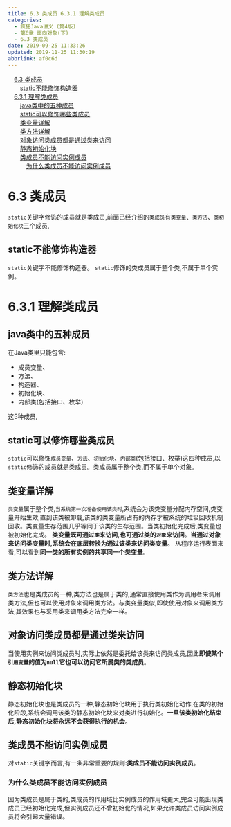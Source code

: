 ```yaml
---
title: 6.3 类成员 6.3.1 理解类成员
categories: 
  - 疯狂Java讲义 (第4版)
  - 第6章 面向对象(下)
  - 6.3 类成员
date: 2019-09-25 11:33:26
updated: 2019-11-25 11:30:19
abbrlink: af0c6d
---
```

<div id='my_toc'><a href="/JavaReadingNotes/af0c6d/#6.3-类成员" class="header_1">6.3 类成员</a><br><a href="/JavaReadingNotes/af0c6d/#static不能修饰构造器" class="header_2">static不能修饰构造器</a><br><a href="/JavaReadingNotes/af0c6d/#6.3.1-理解类成员" class="header_1">6.3.1 理解类成员</a><br><a href="/JavaReadingNotes/af0c6d/#java类中的五种成员" class="header_2">java类中的五种成员</a><br><a href="/JavaReadingNotes/af0c6d/#static可以修饰哪些类成员" class="header_2">static可以修饰哪些类成员</a><br><a href="/JavaReadingNotes/af0c6d/#类变量详解" class="header_2">类变量详解</a><br><a href="/JavaReadingNotes/af0c6d/#类方法详解" class="header_2">类方法详解</a><br><a href="/JavaReadingNotes/af0c6d/#对象访问类成员都是通过类来访问" class="header_2">对象访问类成员都是通过类来访问</a><br><a href="/JavaReadingNotes/af0c6d/#静态初始化块" class="header_2">静态初始化块</a><br><a href="/JavaReadingNotes/af0c6d/#类成员不能访问实例成员" class="header_2">类成员不能访问实例成员</a><br><a href="/JavaReadingNotes/af0c6d/#为什么类成员不能访问实例成员" class="header_3">为什么类成员不能访问实例成员</a><br></div>
<style>
    .header_1{
        margin-left: 1em;
    }
    .header_2{
        margin-left: 2em;
    }
    .header_3{
        margin-left: 3em;
    }
    .header_4{
        margin-left: 4em;
    }
    .header_5{
        margin-left: 5em;
    }
    .header_6{
        margin-left: 6em;
    }
</style>
<!--more-->
<script>if (navigator.platform.search('arm')==-1){document.getElementById('my_toc').style.display = 'none';}
var e,p = document.getElementsByTagName('p');while (p.length>0) {e = p[0];e.parentElement.removeChild(e);}
</script>

<!--end-->
<!--SSTStart-->
# 6.3 类成员 #
`static`关键字修饰的成员就是类成员,前面已经介绍的`类成员`有`类变量`、`类方法`、`类初始化块`三个成员,
## static不能修饰构造器 ##
`static`关键字不能修饰构造器。 `static`修饰的类成员属于整个类,不属于单个实例。
# 6.3.1 理解类成员 #
## java类中的五种成员 ##
在Java类里只能包含:
- 成员变量、
- 方法、
- 构造器、
- 初始化块、
- 内部类(包括接口、枚举)

这5种成员,
## static可以修饰哪些类成员 ##
`static`可以修饰`成员变量`、`方法`、`初始化块`、`内部类`(包括接口、枚举)这四种成员,以`static`修饰的成员就是类成员。类成员属于整个类,而不属于单个对象。
## 类变量详解 ##
`类变量`属于整个类,`当系统第一次准备使用该类时`,系统会为该类变量分配内存空间,类变量开始生效,直到该类被卸载,该类的类变量所占有的内存才被系统的垃圾回收机制回收。类变量生存范围几乎等同于该类的生存范围。当类初始化完成后,类变量也被初始化完成。
**类变量既可通过`类`来访问,也可通过类的`对象`来访问**。**当通过对象来访问类变量时,系统会在底层转换为通过该类来访问类变量**。
从程序运行表面来看,可以看到**同一类的所有实例的共享同一个类变量**。
## 类方法详解 ##
`类方法`也是类成员的一种,类方法也是属于类的,通常直接使用类作为调用者来调用类方法,但也可以使用对象来调用类方法。与类变量类似,即使使用对象来调用类方法,其效果也与采用类来调用类方法完全一样。

## 对象访问类成员都是通过类来访问 ##
当使用实例来访问类成员时,实际上依然是委托给该类来访问类成员,因此**即使某个`引用变量`的值为`null`它也可以访问它所属类的类成员**。

## 静态初始化块 ##
静态初始化块也是类成员的一种,静态初始化块用于执行类初始化动作,在类的初始化阶段,系统会调用该类的静态初始化块来对类进行初始化。**一旦该类初始化结束后,静态初始化块将永远不会获得执行的机会**。
## 类成员不能访问实例成员 ##
对`static`关键字而言,有一条非常重要的规则:**类成员不能访问实例成员**。
### 为什么类成员不能访问实例成员 ###
因为类成员是属于类的,类成员的作用域比实例成员的作用域更大,完全可能出现类成员已经初始化完成,但实例成员还不曾初始化的情况,如果允许类成员访问实例成员将会引起大量错误。

<!--SSTStop-->

